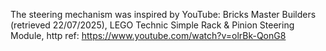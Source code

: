 
The steering mechanism was inspired by YouTube: Bricks Master Builders (retrieved 22/07/2025), LEGO Technic Simple Rack & Pinion Steering Module, http ref: https://www.youtube.com/watch?v=olrBk-QonG8


